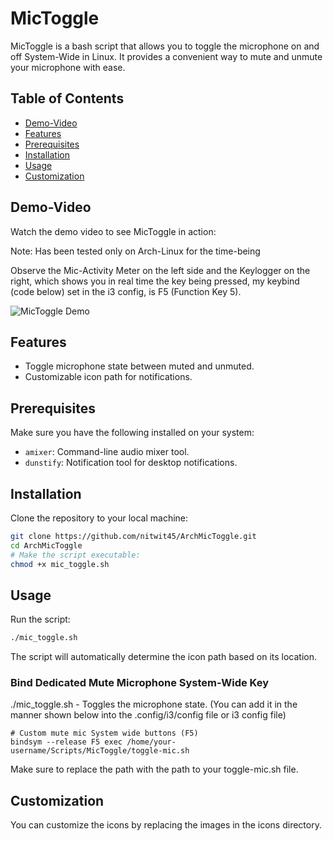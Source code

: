 # MicToggle

MicToggle is a bash script that allows you to toggle the microphone on and off System-Wide in Linux. It provides a convenient way to mute and unmute your microphone with ease.

## Table of Contents
- [Demo-Video](#Demo-Video)
- [Features](#features)
- [Prerequisites](#prerequisites)
- [Installation](#installation)
- [Usage](#usage)
- [Customization](#customization)
  
## Demo-Video

Watch the demo video to see MicToggle in action:

Note: Has been tested only on Arch-Linux for the time-being

Observe the Mic-Activity Meter on the left side and the Keylogger on the right, which shows you in real time the key being pressed, my keybind (code below) set in the i3 config, is F5 (Function Key 5).

![MicToggle Demo](/Assets/Demo.gif)

## Features

- Toggle microphone state between muted and unmuted.
- Customizable icon path for notifications.

## Prerequisites

Make sure you have the following installed on your system:

- `amixer`: Command-line audio mixer tool.
- `dunstify`: Notification tool for desktop notifications.

## Installation

Clone the repository to your local machine:

```bash
git clone https://github.com/nitwit45/ArchMicToggle.git
cd ArchMicToggle
# Make the script executable:
chmod +x mic_toggle.sh
```
## Usage

Run the script:
```bash
./mic_toggle.sh
```
The script will automatically determine the icon path based on its location.

### Bind Dedicated Mute Microphone System-Wide Key

./mic_toggle.sh - Toggles the microphone state. (You can add it in the manner shown below into the .config/i3/config file or i3 config file)

```
# Custom mute mic System wide buttons (F5)
bindsym --release F5 exec /home/your-username/Scripts/MicToggle/toggle-mic.sh		
```
Make sure to replace the path with the path to your toggle-mic.sh file.

## Customization

You can customize the icons by replacing the images in the icons directory.
